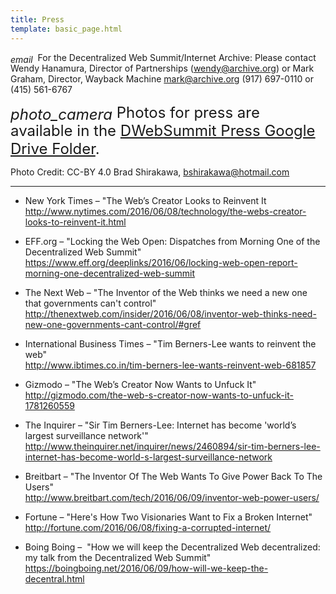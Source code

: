 ```yaml
---
title: Press
template: basic_page.html
---
```


<span style="position:relative; top:3px"><i class="material-icons">email</i></span>&nbsp;&nbsp;For the Decentralized Web Summit/Internet Archive:  Please contact Wendy Hanamura, Director of Partnerships (<a href="mailto:wendy@archive.org">wendy@archive.org</a>) or Mark Graham, Director, Wayback Machine <a href="mailto:mark@archive.org">mark@archive.org</a> (917) 697-0110 or (415) 561-6767

<div style="font-size:24px;">
  <span style="position:relative; top:3px"><i class="material-icons">photo_camera</i></span>
  Photos for press are available in the <a href="https://drive.google.com/folderview?id=0B6qr2WkkPPUedDFqMmNxZlh5cnc&usp=sharing">DWebSummit Press Google Drive Folder</a>.
</div>

Photo Credit: CC-BY 4.0 Brad Shirakawa, <a href="mailto:bshirakawa@hotmail.com">bshirakawa@hotmail.com</a>

---



- New York Times – "The Web’s Creator Looks to Reinvent It  
http://www.nytimes.com/2016/06/08/technology/the-webs-creator-looks-to-reinvent-it.html


- EFF.org – "Locking the Web Open: Dispatches from Morning One of the Decentralized Web Summit"  
https://www.eff.org/deeplinks/2016/06/locking-web-open-report-morning-one-decentralized-web-summit


- The Next Web – "The Inventor of the Web thinks we need a new one that governments can't control"  
http://thenextweb.com/insider/2016/06/08/inventor-web-thinks-need-new-one-governments-cant-control/#gref


- International Business Times – "Tim Berners-Lee wants to reinvent the web"  
http://www.ibtimes.co.in/tim-berners-lee-wants-reinvent-web-681857


- Gizmodo – "The Web’s Creator Now Wants to Unfuck It"  
http://gizmodo.com/the-web-s-creator-now-wants-to-unfuck-it-1781260559


- The Inquirer – "Sir Tim Berners-Lee: Internet has become 'world’s largest surveillance network'"  
http://www.theinquirer.net/inquirer/news/2460894/sir-tim-berners-lee-internet-has-become-world-s-largest-surveillance-network

- Breitbart – "The Inventor Of The Web Wants To Give Power Back To The Users"  
http://www.breitbart.com/tech/2016/06/09/inventor-web-power-users/

- Fortune – "Here's How Two Visionaries Want to Fix a Broken Internet"  
http://fortune.com/2016/06/08/fixing-a-corrupted-internet/

- Boing Boing –  "How we will keep the Decentralized Web decentralized: my talk from the Decentralized Web Summit"  
https://boingboing.net/2016/06/09/how-will-we-keep-the-decentral.html
